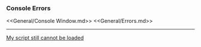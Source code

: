 ### Console Errors

<<General/Console Window.md>>
<<General/Errors.md>>  

---  
[My script still cannot be loaded](3%20Script%20Loading.md)